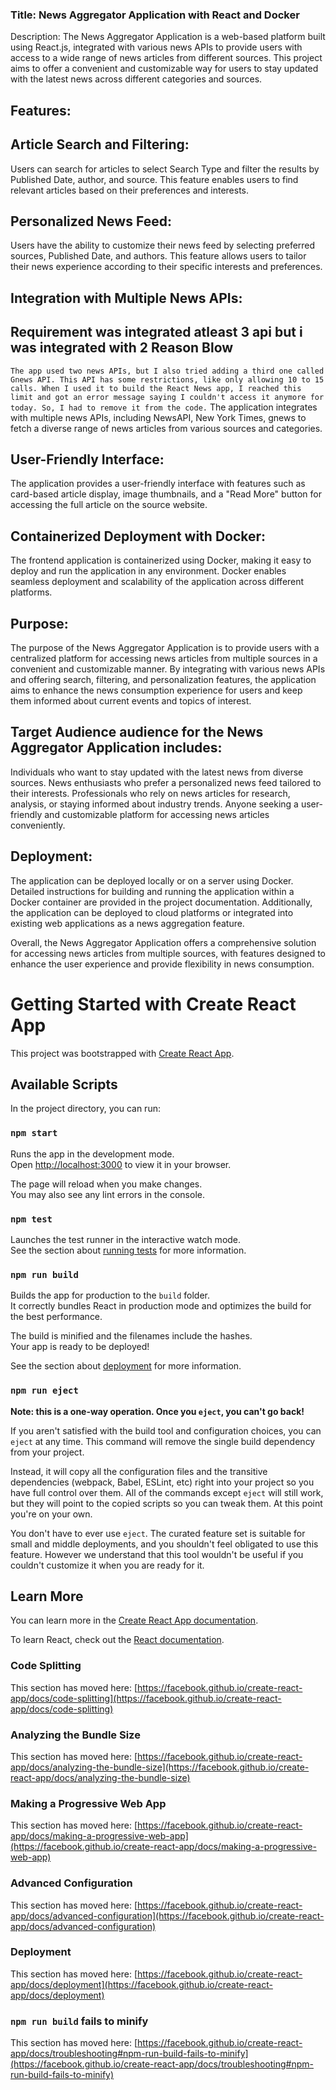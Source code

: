 ### Title: News Aggregator Application with React and Docker

Description:
The News Aggregator Application is a web-based platform built using React.js, integrated with various news APIs to provide users with access to a wide range of news articles from different sources. This project aims to offer a convenient and customizable way for users to stay updated with the latest news across different categories and sources.

## Features:

## Article Search and Filtering:

Users can search for articles to select Search Type and filter the results by Published Date, author, and source. This feature enables users to find relevant articles based on their preferences and interests.

## Personalized News Feed:

Users have the ability to customize their news feed by selecting preferred sources, Published Date, and authors. This feature allows users to tailor their news experience according to their specific interests and preferences.

## Integration with Multiple News APIs:

## Requirement was integrated atleast 3 api but i was integrated with 2 Reason Blow

`The app used two news APIs, but I also tried adding a third one called Gnews API. This API has some restrictions, like only allowing 10 to 15 calls. When I used it to build the React News app, I reached this limit and got an error message saying I couldn't access it anymore for today. So, I had to remove it from the code.`
The application integrates with multiple news APIs, including NewsAPI, New York Times, gnews to fetch a diverse range of news articles from various sources and categories.

## User-Friendly Interface:

The application provides a user-friendly interface with features such as card-based article display, image thumbnails, and a "Read More" button for accessing the full article on the source website.

## Containerized Deployment with Docker:

The frontend application is containerized using Docker, making it easy to deploy and run the application in any environment. Docker enables seamless deployment and scalability of the application across different platforms.

## Purpose:

The purpose of the News Aggregator Application is to provide users with a centralized platform for accessing news articles from multiple sources in a convenient and customizable manner. By integrating with various news APIs and offering search, filtering, and personalization features, the application aims to enhance the news consumption experience for users and keep them informed about current events and topics of interest.

## Target Audience audience for the News Aggregator Application includes:

Individuals who want to stay updated with the latest news from diverse sources.
News enthusiasts who prefer a personalized news feed tailored to their interests.
Professionals who rely on news articles for research, analysis, or staying informed about industry trends.
Anyone seeking a user-friendly and customizable platform for accessing news articles conveniently.

## Deployment:
The application can be deployed locally or on a server using Docker. Detailed instructions for building and running the application within a Docker container are provided in the project documentation. Additionally, the application can be deployed to cloud platforms or integrated into existing web applications as a news aggregation feature.

Overall, the News Aggregator Application offers a comprehensive solution for accessing news articles from multiple sources, with features designed to enhance the user experience and provide flexibility in news consumption.

# Getting Started with Create React App

This project was bootstrapped with [Create React App](https://github.com/facebook/create-react-app).

## Available Scripts

In the project directory, you can run:

### `npm start`

Runs the app in the development mode.\
Open [http://localhost:3000](http://localhost:3000) to view it in your browser.

The page will reload when you make changes.\
You may also see any lint errors in the console.

### `npm test`

Launches the test runner in the interactive watch mode.\
See the section about [running tests](https://facebook.github.io/create-react-app/docs/running-tests) for more information.

### `npm run build`

Builds the app for production to the `build` folder.\
It correctly bundles React in production mode and optimizes the build for the best performance.

The build is minified and the filenames include the hashes.\
Your app is ready to be deployed!

See the section about [deployment](https://facebook.github.io/create-react-app/docs/deployment) for more information.

### `npm run eject`

**Note: this is a one-way operation. Once you `eject`, you can't go back!**

If you aren't satisfied with the build tool and configuration choices, you can `eject` at any time. This command will remove the single build dependency from your project.

Instead, it will copy all the configuration files and the transitive dependencies (webpack, Babel, ESLint, etc) right into your project so you have full control over them. All of the commands except `eject` will still work, but they will point to the copied scripts so you can tweak them. At this point you're on your own.

You don't have to ever use `eject`. The curated feature set is suitable for small and middle deployments, and you shouldn't feel obligated to use this feature. However we understand that this tool wouldn't be useful if you couldn't customize it when you are ready for it.

## Learn More

You can learn more in the [Create React App documentation](https://facebook.github.io/create-react-app/docs/getting-started).

To learn React, check out the [React documentation](https://reactjs.org/).

### Code Splitting

This section has moved here: [https://facebook.github.io/create-react-app/docs/code-splitting](https://facebook.github.io/create-react-app/docs/code-splitting)

### Analyzing the Bundle Size

This section has moved here: [https://facebook.github.io/create-react-app/docs/analyzing-the-bundle-size](https://facebook.github.io/create-react-app/docs/analyzing-the-bundle-size)

### Making a Progressive Web App

This section has moved here: [https://facebook.github.io/create-react-app/docs/making-a-progressive-web-app](https://facebook.github.io/create-react-app/docs/making-a-progressive-web-app)

### Advanced Configuration

This section has moved here: [https://facebook.github.io/create-react-app/docs/advanced-configuration](https://facebook.github.io/create-react-app/docs/advanced-configuration)

### Deployment

This section has moved here: [https://facebook.github.io/create-react-app/docs/deployment](https://facebook.github.io/create-react-app/docs/deployment)

### `npm run build` fails to minify

This section has moved here: [https://facebook.github.io/create-react-app/docs/troubleshooting#npm-run-build-fails-to-minify](https://facebook.github.io/create-react-app/docs/troubleshooting#npm-run-build-fails-to-minify)
